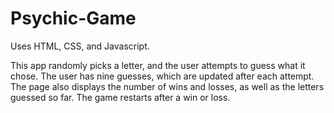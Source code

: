 # Psychic-Game

Uses HTML, CSS, and Javascript.

This app randomly picks a letter, and the user attempts to guess what it chose. The user has nine guesses, which are updated after each attempt. The page also displays the number of wins and losses, as well as the letters guessed so far. The game restarts after a win or loss.